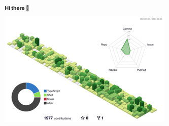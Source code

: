 ### Hi there 👋

![Contributions](https://github.com/emilsosa/emilsosa/blob/main/profile-3d-contrib/profile-green.svg)

<!-- ![Emil's GitHub stats](https://github-readme-stats.vercel.app/api?username=emilsosa&show_icons=true) -->

<!--
**emilsosa/emilsosa** is a ✨ _special_ ✨ repository because its `README.md` (this file) appears on your GitHub profile.

Here are some ideas to get you started:

- 🔭 I’m currently working on ...
- 🌱 I’m currently learning ...
- 👯 I’m looking to collaborate on ...
- 🤔 I’m looking for help with ...
- 💬 Ask me about ...
- 📫 How to reach me: ...
- 😄 Pronouns: ...
- ⚡ Fun fact: ...
-->
